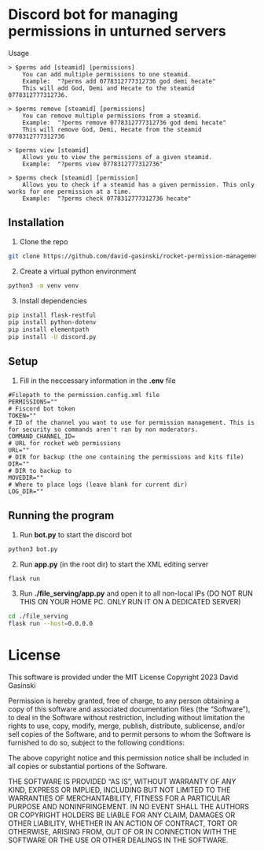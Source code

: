 # Discord bot for managing permissions in unturned servers

Usage
```
> $perms add [steamid] [permissions]
    You can add multiple permissions to one steamid. 
	Example:  "?perms add 0778312777312736 god demi hecate"
    This will add God, Demi and Hecate to the steamid 0778312777312736.

> $perms remove [steamid] [permissions]
    You can remove multiple permissions from a steamid. 
	Example:  "?perms remove 0778312777312736 god demi hecate"
    This will remove God, Demi, Hecate from the steamid 0778312777312736

> $perms view [steamid]
    Allows you to view the permissions of a given steamid. 
	Example:  "?perms view 0778312777312736"

> $perms check [steamid] [permission]
    Allows you to check if a steamid has a given permission. This only works for one permission at a time. 
	Example:  "?perms check 0778312777312736 hecate"
```


## Installation
1. Clone the repo
```bash
git clone https://github.com/david-gasinski/rocket-permission-management-unturned-discord-bot.git
```

2. Create a virtual python environment
```bash
python3 -m venv venv
```

3. Install dependencies
```bash
pip install flask-restful
pip install python-dotenv
pip install elementpath
pip install -U discord.py

```

## Setup 
1. Fill in the neccessary information in the **.env** file
```.env
#Filepath to the permission.config.xml file
PERMISSIONS=""
# Fiscord bot token
TOKEN=""
# ID of the channel you want to use for permission management. This is for security so commands aren't ran by non moderators.
COMMAND_CHANNEL_ID=
# URL for rocket web permissions
URL=""
# DIR for backup (the one containing the permissions and kits file)
DIR=""
# DIR to backup to 
MOVEDIR=""
# Where to place logs (leave blank for current dir)
LOG_DIR=""
```

## Running the program
1. Run **bot.py** to start the discord bot
```bash
python3 bot.py
```

2. Run **app.py** (in the root dir) to start the XML editing server
```bash
flask run
```

3. Run **./file_serving/app.py** and open it to all non-local IPs (DO NOT RUN THIS ON YOUR HOME PC. ONLY RUN IT ON A DEDICATED SERVER)
```bash
cd ./file_serving
flask run --host=0.0.0.0
```

# License
This software is provided under the MIT License
Copyright 2023 David Gasinski

Permission is hereby granted, free of charge, to any person obtaining a copy of this software and associated documentation files (the “Software”), to deal in the Software without restriction, including without limitation the rights to use, copy, modify, merge, publish, distribute, sublicense, and/or sell copies of the Software, and to permit persons to whom the Software is furnished to do so, subject to the following conditions:

The above copyright notice and this permission notice shall be included in all copies or substantial portions of the Software.

THE SOFTWARE IS PROVIDED “AS IS”, WITHOUT WARRANTY OF ANY KIND, EXPRESS OR IMPLIED, INCLUDING BUT NOT LIMITED TO THE WARRANTIES OF MERCHANTABILITY, FITNESS FOR A PARTICULAR PURPOSE AND NONINFRINGEMENT. IN NO EVENT SHALL THE AUTHORS OR COPYRIGHT HOLDERS BE LIABLE FOR ANY CLAIM, DAMAGES OR OTHER LIABILITY, WHETHER IN AN ACTION OF CONTRACT, TORT OR OTHERWISE, ARISING FROM, OUT OF OR IN CONNECTION WITH THE SOFTWARE OR THE USE OR OTHER DEALINGS IN THE SOFTWARE.